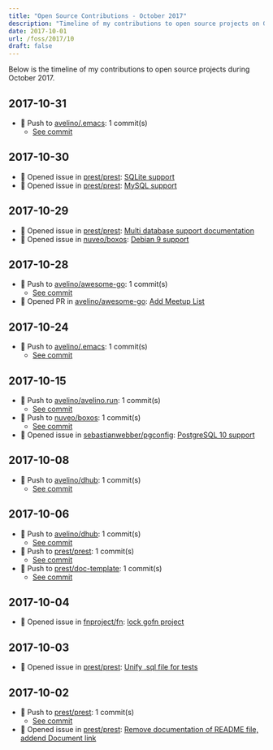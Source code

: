 ```yaml
---
title: "Open Source Contributions - October 2017"
description: "Timeline of my contributions to open source projects on GitHub during October 2017."
date: 2017-10-01
url: /foss/2017/10
draft: false
---
```


Below is the timeline of my contributions to open source projects during October 2017.

## 2017-10-31

- 🔨 Push to [avelino/.emacs](https://github.com/avelino/.emacs): 1 commit(s)
  - [See commit](https://github.com/avelino/.emacs/commits/main/?author=avelino&since=2017-10-31&until=2017-10-31)

## 2017-10-30

- 🐛 Opened issue in [prest/prest](https://github.com/prest/prest): [SQLite support](https://github.com/prest/prest/issues/240)
- 🐛 Opened issue in [prest/prest](https://github.com/prest/prest): [MySQL support](https://github.com/prest/prest/issues/239)

## 2017-10-29

- 🐛 Opened issue in [prest/prest](https://github.com/prest/prest): [Multi database support documentation ](https://github.com/prest/prest/issues/237)
- 🐛 Opened issue in [nuveo/boxos](https://github.com/nuveo/boxos): [Debian 9 support](https://github.com/nuveo/boxos/issues/2)

## 2017-10-28

- 🔨 Push to [avelino/awesome-go](https://github.com/avelino/awesome-go): 1 commit(s)
  - [See commit](https://github.com/avelino/awesome-go/commits/main/?author=avelino&since=2017-10-28&until=2017-10-28)
- 🔀 Opened PR in [avelino/awesome-go](https://github.com/avelino/awesome-go): [Add Meetup List](https://github.com/avelino/awesome-go/pull/1653)

## 2017-10-24

- 🔨 Push to [avelino/.emacs](https://github.com/avelino/.emacs): 1 commit(s)
  - [See commit](https://github.com/avelino/.emacs/commits/main/?author=avelino&since=2017-10-24&until=2017-10-24)

## 2017-10-15

- 🔨 Push to [avelino/avelino.run](https://github.com/avelino/avelino.run): 1 commit(s)
  - [See commit](https://github.com/avelino/avelino.run/commits/main/?author=avelino&since=2017-10-15&until=2017-10-15)
- 🔨 Push to [nuveo/boxos](https://github.com/nuveo/boxos): 1 commit(s)
  - [See commit](https://github.com/nuveo/boxos/commits/main/?author=avelino&since=2017-10-15&until=2017-10-15)
- 🐛 Opened issue in [sebastianwebber/pgconfig](https://github.com/sebastianwebber/pgconfig): [PostgreSQL 10 support](https://github.com/sebastianwebber/pgconfig/issues/13)

## 2017-10-08

- 🔨 Push to [avelino/dhub](https://github.com/avelino/dhub): 1 commit(s)
  - [See commit](https://github.com/avelino/dhub/commits/main/?author=avelino&since=2017-10-08&until=2017-10-08)

## 2017-10-06

- 🔨 Push to [avelino/dhub](https://github.com/avelino/dhub): 1 commit(s)
  - [See commit](https://github.com/avelino/dhub/commits/main/?author=avelino&since=2017-10-06&until=2017-10-06)
- 🔨 Push to [prest/prest](https://github.com/prest/prest): 1 commit(s)
  - [See commit](https://github.com/prest/prest/commits/main/?author=avelino&since=2017-10-06&until=2017-10-06)
- 🔨 Push to [prest/doc-template](https://github.com/prest/doc-template): 1 commit(s)
  - [See commit](https://github.com/prest/doc-template/commits/main/?author=avelino&since=2017-10-06&until=2017-10-06)

## 2017-10-04

- 🐛 Opened issue in [fnproject/fn](https://github.com/fnproject/fn): [lock gofn project](https://github.com/fnproject/fn/issues/388)

## 2017-10-03

- 🐛 Opened issue in [prest/prest](https://github.com/prest/prest): [Unify .sql file for tests](https://github.com/prest/prest/issues/228)

## 2017-10-02

- 🔨 Push to [prest/prest](https://github.com/prest/prest): 1 commit(s)
  - [See commit](https://github.com/prest/prest/commits/main/?author=avelino&since=2017-10-02&until=2017-10-02)
- 🐛 Opened issue in [prest/prest](https://github.com/prest/prest): [Remove documentation of README file, addend Document link](https://github.com/prest/prest/issues/226)

